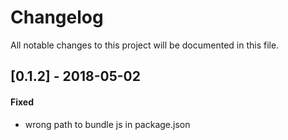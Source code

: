 # Changelog
All notable changes to this project will be documented in this file.

## [0.1.2] - 2018-05-02

#### Fixed
* wrong path to bundle js in package.json